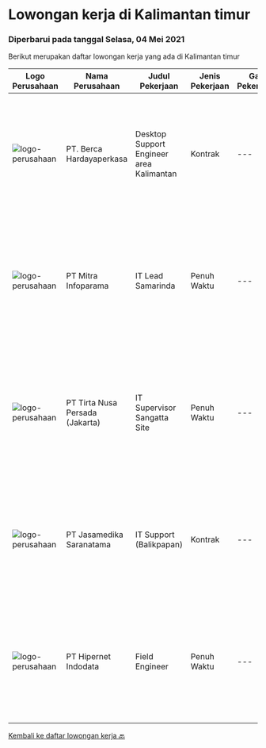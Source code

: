 
  # Lowongan kerja di Kalimantan timur

  ### Diperbarui pada tanggal Selasa, 04 Mei 2021

  Berikut merupakan daftar lowongan kerja yang ada di Kalimantan timur

  |Logo Perusahaan | Nama Perusahaan | Judul Pekerjaan | Jenis Pekerjaan | Gaji Pekerjaan | Lokasi | Deskripsi | Tanggal diunggah | Pranala |
  | -------------- | --------------- | --------------- | --------- | --------- | -------------- | ------- | ----------- | ----------- |
  |![logo-perusahaan](https://image-service-cdn.seek.com.au/0c900ac2b5b1a2cf9bee651ce5d069e68ff14c92/ee4dce1061f3f616224767ad58cb2fc751b8d2dc)|PT. Berca Hardayaperkasa|Desktop Support Engineer area Kalimantan|Kontrak|---|Kalimantan Timur|Delivery the implementation and provide PC, Printer, and Networking. Analyze and diagnose technical issues and give fast problem resolution Technical...|Jumat, 30 April 2021|https://www.jobstreet.co.id/id/job/desktop-support-engineer-area-kalimantan-3520858?token=0~ec4d6379-0ac3-4b1c-905f-3ef2e141aace&sectionRank=1&jobId=jobstreet-id-job-3520858|
|![logo-perusahaan](https://image-service-cdn.seek.com.au/e882991b048dd6ac4129f69176834f688f4a0d67/ee4dce1061f3f616224767ad58cb2fc751b8d2dc)|PT Mitra Infoparama|IT Lead Samarinda|Penuh Waktu|---|Samarinda|Pendidikan minimal S1 Teknik Informatika atau setara Memiliki pengalaman sebagai IT Leader minimal 1 tahun di perusahaan Jasa IT lebih diutamakan...|Kamis, 29 April 2021|https://www.jobstreet.co.id/id/job/it-lead-samarinda-3519930?token=0~ec4d6379-0ac3-4b1c-905f-3ef2e141aace&sectionRank=2&jobId=jobstreet-id-job-3519930|
|![logo-perusahaan](https://image-service-cdn.seek.com.au/507fcfded8b23e1f49bd53dd07a3447bfac65028/ee4dce1061f3f616224767ad58cb2fc751b8d2dc)|PT Tirta Nusa Persada (Jakarta)|IT Supervisor Sangatta Site|Penuh Waktu|---|Kutai Timur|KUALIFIKASI : Minimal memiliki latar belakang pendidikan S-1 Teknik Informatika Berusia maksimal 35 tahun Memiliki pengalaman minimal 3 tahun sampai...|Minggu, 25 April 2021|https://www.jobstreet.co.id/id/job/it-supervisor-sangatta-site-3509660?token=0~ec4d6379-0ac3-4b1c-905f-3ef2e141aace&sectionRank=3&jobId=jobstreet-id-job-3509660|
|![logo-perusahaan](https://image-service-cdn.seek.com.au/734f8c057f6a5e8a9a19a02418d540024c020707/ee4dce1061f3f616224767ad58cb2fc751b8d2dc)|PT Jasamedika Saranatama|IT Support (Balikpapan)|Kontrak|---|Balikpapan|Deskripsi Pekerjaan: Merancang instalasi, konfigurasi, monitoring dan evaluasi infrastruktur IT (Software, Hardware dan jaringan) Meningkatkan...|Rabu, 14 April 2021|https://www.jobstreet.co.id/id/job/it-support-balikpapan-3507423?token=0~ec4d6379-0ac3-4b1c-905f-3ef2e141aace&sectionRank=4&jobId=jobstreet-id-job-3507423|
|![logo-perusahaan](https://image-service-cdn.seek.com.au/10c421bd226b07c7b271d7c5e630a6b1efa36d67/ee4dce1061f3f616224767ad58cb2fc751b8d2dc)|PT Hipernet Indodata|Field Engineer|Penuh Waktu|---|Balikpapan|Tanggungjawab Kerja Melakukan survei lokasi untuk calon customer baru, instalasi dan maintenance Melakukan troubleshooting jaringan dan dokumentasi...|Senin, 05 April 2021|https://www.jobstreet.co.id/id/job/field-engineer-3497604?token=0~ec4d6379-0ac3-4b1c-905f-3ef2e141aace&sectionRank=5&jobId=jobstreet-id-job-3497604|


  [Kembali ke daftar lowongan kerja 🔙](../README.md#daftar-lowongan-kerja)
  
